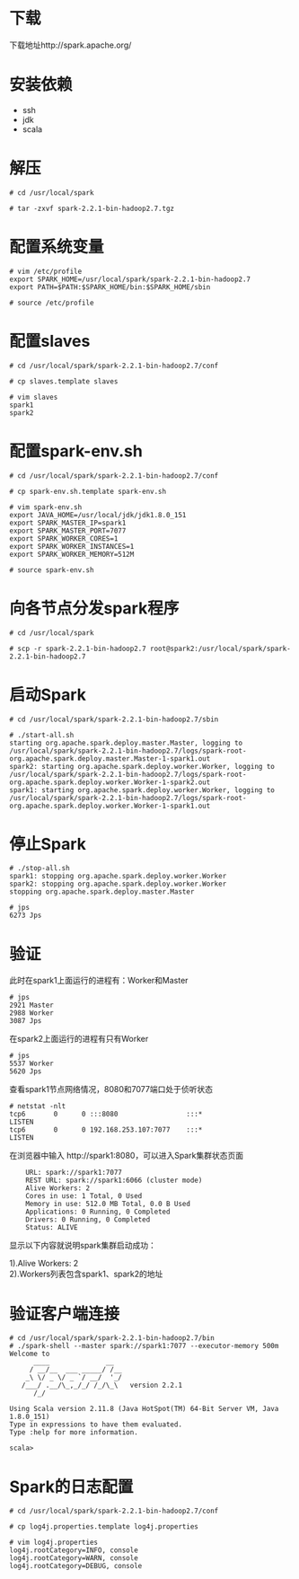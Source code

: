 # 下载
下载地址http://spark.apache.org/

# 安装依赖
- ssh
- jdk
- scala

# 解压
```
# cd /usr/local/spark

# tar -zxvf spark-2.2.1-bin-hadoop2.7.tgz
```

# 配置系统变量
```
# vim /etc/profile
export SPARK_HOME=/usr/local/spark/spark-2.2.1-bin-hadoop2.7
export PATH=$PATH:$SPARK_HOME/bin:$SPARK_HOME/sbin

# source /etc/profile
```

# 配置slaves
```
# cd /usr/local/spark/spark-2.2.1-bin-hadoop2.7/conf

# cp slaves.template slaves

# vim slaves
spark1
spark2
```

# 配置spark-env.sh
```
# cd /usr/local/spark/spark-2.2.1-bin-hadoop2.7/conf

# cp spark-env.sh.template spark-env.sh

# vim spark-env.sh
export JAVA_HOME=/usr/local/jdk/jdk1.8.0_151
export SPARK_MASTER_IP=spark1
export SPARK_MASTER_PORT=7077
export SPARK_WORKER_CORES=1
export SPARK_WORKER_INSTANCES=1
export SPARK_WORKER_MEMORY=512M

# source spark-env.sh
```

# 向各节点分发spark程序
```
# cd /usr/local/spark

# scp -r spark-2.2.1-bin-hadoop2.7 root@spark2:/usr/local/spark/spark-2.2.1-bin-hadoop2.7
```

# 启动Spark
```
# cd /usr/local/spark/spark-2.2.1-bin-hadoop2.7/sbin

# ./start-all.sh
starting org.apache.spark.deploy.master.Master, logging to /usr/local/spark/spark-2.2.1-bin-hadoop2.7/logs/spark-root-org.apache.spark.deploy.master.Master-1-spark1.out
spark2: starting org.apache.spark.deploy.worker.Worker, logging to /usr/local/spark/spark-2.2.1-bin-hadoop2.7/logs/spark-root-org.apache.spark.deploy.worker.Worker-1-spark2.out
spark1: starting org.apache.spark.deploy.worker.Worker, logging to /usr/local/spark/spark-2.2.1-bin-hadoop2.7/logs/spark-root-org.apache.spark.deploy.worker.Worker-1-spark1.out
```

# 停止Spark
```
# ./stop-all.sh
spark1: stopping org.apache.spark.deploy.worker.Worker
spark2: stopping org.apache.spark.deploy.worker.Worker
stopping org.apache.spark.deploy.master.Master

# jps
6273 Jps
```

# 验证
此时在spark1上面运行的进程有：Worker和Master
```
# jps
2921 Master
2988 Worker
3087 Jps
```

在spark2上面运行的进程有只有Worker
```
# jps
5537 Worker
5620 Jps
```

查看spark1节点网络情况，8080和7077端口处于侦听状态
```
# netstat -nlt
tcp6       0      0 :::8080                 :::*                    LISTEN
tcp6       0      0 192.168.253.107:7077    :::*                    LISTEN
```

在浏览器中输入 http://spark1:8080，可以进入Spark集群状态页面
```
    URL: spark://spark1:7077
    REST URL: spark://spark1:6066 (cluster mode)
    Alive Workers: 2
    Cores in use: 1 Total, 0 Used
    Memory in use: 512.0 MB Total, 0.0 B Used
    Applications: 0 Running, 0 Completed
    Drivers: 0 Running, 0 Completed
    Status: ALIVE
```
显示以下内容就说明spark集群启动成功：

1).Alive Workers: 2  
2).Workers列表包含spark1、spark2的地址

# 验证客户端连接
```
# cd /usr/local/spark/spark-2.2.1-bin-hadoop2.7/bin
# ./spark-shell --master spark://spark1:7077 --executor-memory 500m
Welcome to
      ____              __
     / __/__  ___ _____/ /__
    _\ \/ _ \/ _ `/ __/  '_/
   /___/ .__/\_,_/_/ /_/\_\   version 2.2.1
      /_/
         
Using Scala version 2.11.8 (Java HotSpot(TM) 64-Bit Server VM, Java 1.8.0_151)
Type in expressions to have them evaluated.
Type :help for more information.

scala> 
```

# Spark的日志配置
```
# cd /usr/local/spark/spark-2.2.1-bin-hadoop2.7/conf

# cp log4j.properties.template log4j.properties

# vim log4j.properties
log4j.rootCategory=INFO, console
log4j.rootCategory=WARN, console
log4j.rootCategory=DEBUG, console
```
